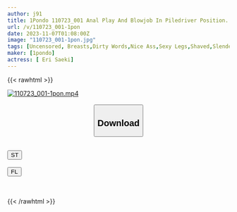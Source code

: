 ```yaml
---
author: j91
title: 1Pondo 110723_001 Anal Play And Blowjob In Piledriver Position. Eri Saeki
url: /v/110723_001-1pon
date: 2023-11-07T01:08:00Z
image: "110723_001-1pon.jpg"
tags: [Uncensored, Breasts,Dirty Words,Nice Ass,Sexy Legs,Shaved,Slender]
maker: [1pondo]
actress: [ Eri Saeki]
---
```



{{< rawhtml >}}

<div class="video" data-videoid="Dk3MD7pBq0CkZym">
    <a href="javascript:;">
        <img src="https://my.j91.asia/v/110723_001-1pon.jpg" width="WIDTH" height="HEIGHT" alt="110723_001-1pon.mp4" loading="lazy">
    </a>
</div>

<script type="text/javascript" src="https://j91.asia/asset/on-demand-st.js"></script>

<br>
  <link rel="stylesheet" href="https://j91.asia/asset/bs5.css">
  
  <center>
  <button class="btn btn-primary" type="button" data-bs-toggle="collapse" data-bs-target=".multi-collapse" aria-expanded="false" aria-controls="multiCollapseExample1 multiCollapseExample2"><h2>Download</h2></button></center>
</p>
<div class="row">
  <div class="col">
    <div class="collapse multi-collapse" id="multiCollapseExample1">
      <div class="card card-body">
	      	      <br>
<div class="buttons">  
<a href="https://streamtape.to/v/Dk3MD7pBq0CkZym" target="_blank"><button class="btn-hover color-3"><i class="fa fa-download"></i> ST</button></a></div>
    </div>
  </div>
</div>
  <div class="col">
    <div class="collapse multi-collapse" id="multiCollapseExample2">
      <div class="card card-body">
	      <br>
<div class="buttons">
    <a href="https://filelions.online/f/y7us3m2bvzu2" target="_blank"><button class="btn-hover color-9"><i class="fa fa-download"></i> FL</button></a></div>
<br><br>
      </div>
    </div>
  </div>
</div>

{{< /rawhtml >}}
